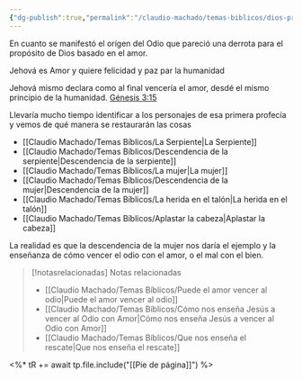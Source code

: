 ```yaml
---
{"dg-publish":true,"permalink":"/claudio-machado/temas-biblicos/dios-promete-librar-del-odio/","tags":["amor"]}
---
```


En cuanto se manifestó el orígen del Odio que pareció una derrota para el propósito de Dios basado en el amor.

Jehová es Amor y quiere felicidad y paz par la humanidad 

Jehová mismo declara como al final vencería el amor, desdé el mismo principio de la humanidad. [Génesis 3:15](https://wol.jw.org/es/wol/b/r4/lp-s/nwtsty/1/3#v=1:3:15)

Llevaría mucho tiempo identificar a los personajes de esa primera profecía y vemos de qué manera se restaurarán las cosas 
- [[Claudio Machado/Temas Bíblicos/La Serpiente\|La Serpiente]] 
- [[Claudio Machado/Temas Bíblicos/Descendencia de la serpiente\|Descendencia de la serpiente]] 
- [[Claudio Machado/Temas Bíblicos/La mujer\|La mujer]] 
- [[Claudio Machado/Temas Bíblicos/Descendencia de la mujer\|Descendencia de la mujer]] 
- [[Claudio Machado/Temas Bíblicos/La herida en el talón\|La herida en el talón]] 
- [[Claudio Machado/Temas Bíblicos/Aplastar la cabeza\|Aplastar la cabeza]] 

La realidad es que la descendencia de la mujer nos daría el ejemplo y la enseñanza de cómo vencer el odio con el amor, o el mal con el bien.


> [!notasrelacionadas] Notas relacionadas
> - [[Claudio Machado/Temas Bíblicos/Puede el amor vencer al odio\|Puede el amor vencer al odio]]
> - [[Claudio Machado/Temas Bíblicos/Cómo nos enseña Jesús a vencer al Odio con Amor\|Cómo nos enseña Jesús a vencer al Odio con Amor]]
> - [[Claudio Machado/Temas Bíblicos/Que nos enseña el rescate\|Que nos enseña el rescate]]

<%* tR += await tp.file.include("[[Pie de página]]") %>

